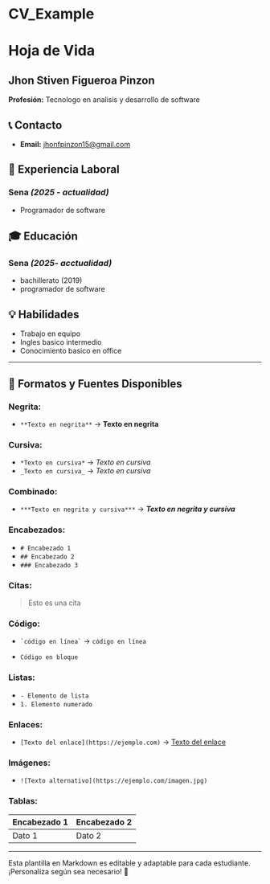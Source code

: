 # CV_Example
# Hoja de Vida

## Jhon Stiven Figueroa Pinzon
**Profesión:** Tecnologo en analisis y desarrollo de software

## 📞 Contacto
- **Email:** [jhonfpinzon15@gmail.com](jhonfpinzon15@gmail.com)


## 🏢 Experiencia Laboral
### **Sena** _(2025 - actualidad)_
- Programador de software

## 🎓 Educación
### **Sena** _(2025- acctualidad)_
- bachillerato (2019)
- programador de software

## 💡 Habilidades
- Trabajo en equipo
- Ingles basico intermedio
- Conocimiento basico en office

---

## 🎨 Formatos y Fuentes Disponibles

### **Negrita:**
- `**Texto en negrita**` → **Texto en negrita**

### **Cursiva:**
- `*Texto en cursiva*` → *Texto en cursiva*
- `_Texto en cursiva_` → _Texto en cursiva_

### **Combinado:**
- `***Texto en negrita y cursiva***` → ***Texto en negrita y cursiva***

### **Encabezados:**
- `# Encabezado 1`
- `## Encabezado 2`
- `### Encabezado 3`

### **Citas:**
> Esto es una cita

### **Código:**
- `` `código en línea` `` → `código en línea`
- ```
  Código en bloque
  ```

### **Listas:**
- `- Elemento de lista`
- `1. Elemento numerado`

### **Enlaces:**
- `[Texto del enlace](https://ejemplo.com)` → [Texto del enlace](https://ejemplo.com)

### **Imágenes:**
- `![Texto alternativo](https://ejemplo.com/imagen.jpg)`

### **Tablas:**
| Encabezado 1 | Encabezado 2 |
|-------------|-------------|
| Dato 1     | Dato 2      |

---

Esta plantilla en Markdown es editable y adaptable para cada estudiante. ¡Personaliza según sea necesario! 🎯

